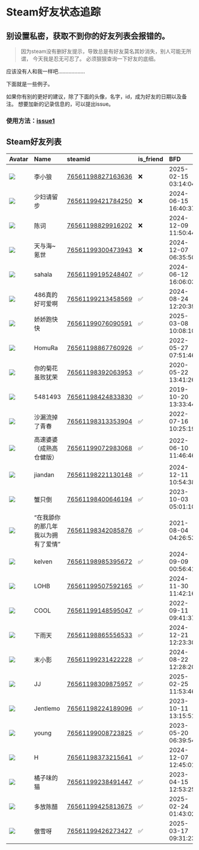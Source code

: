 # Steam好友状态追踪
## 别设置私密，获取不到你的好友列表会报错的。

> 因为steam没有删好友提示，导致总是有好友莫名其妙消失，别人可能无所谓，
> 今天我是忍无可忍了。 必须狠狠查询一下好友的底细。

应该没有人和我一样吧………………

下面就是一些例子。

如果你有别的更好的建议，除了下面的头像，名字，id，成为好友的日期以及备注。 想要加新的记录信息的，可以提出issue。

### 使用方法：[issue1](https://github.com/systemannounce/SteamFriends/issues/1)


## Steam好友列表
| Avatar                                                                            | Name                | steamid                                                                     | is_friend   | BFD                 | removed_time        | Remark   |
|:----------------------------------------------------------------------------------|:--------------------|:----------------------------------------------------------------------------|:------------|:--------------------|:--------------------|:---------|
| ![](https://avatars.steamstatic.com/205d40ba481ef4a69ef0bad0706507d4abc07612.jpg) | 李小狼                 | [76561198827163636](https://steamcommunity.com/profiles/76561198827163636/) | ❌           | 2025-02-15 03:14:04 | 2025-03-20 09:19:16 |          |
| ![](https://avatars.steamstatic.com/53f0b9266bb33fead29956dff728d94c6dc62247.jpg) | 少妇请留步               | [76561199421784250](https://steamcommunity.com/profiles/76561199421784250/) | ❌           | 2024-06-15 16:40:37 | 2025-02-07 09:15:15 |          |
| ![](https://avatars.steamstatic.com/f2eca8d585fdc2d0d5e7abd8c22437506a89642c.jpg) | 陈词                  | [76561198829916202](https://steamcommunity.com/profiles/76561198829916202/) | ❌           | 2024-12-09 11:50:44 | 2025-01-06 09:19:04 |          |
| ![](https://avatars.steamstatic.com/148ff422f2245ab66abfeabf3f7506861d6b703b.jpg) | 天与海~氪世              | [76561199300473943](https://steamcommunity.com/profiles/76561199300473943/) | ❌           | 2024-12-07 06:35:50 | 2024-12-14 12:05:08 |          |
| ![](https://avatars.steamstatic.com/fc5d8974fd3b0cd4519d382edd70e89172d6da5b.jpg) | sahala              | [76561199195248407](https://steamcommunity.com/profiles/76561199195248407/) | ✅           | 2024-06-12 16:06:03 |                     |          |
| ![](https://avatars.steamstatic.com/0cec35fa92f149bab73b20cf61eee79cfb5011e1.jpg) | 486真的好可爱啊           | [76561199213458569](https://steamcommunity.com/profiles/76561199213458569/) | ✅           | 2024-08-24 12:20:39 |                     |          |
| ![](https://avatars.steamstatic.com/dc0b8eb6e3277bd48eab415cea9e3c8acbc2f852.jpg) | 娇娇跑快快               | [76561199076090591](https://steamcommunity.com/profiles/76561199076090591/) | ✅           | 2025-03-08 10:08:10 |                     |          |
| ![](https://avatars.steamstatic.com/6bfb390fe392759982959a426c848bb9048b71bd.jpg) | HomuRa              | [76561198867760926](https://steamcommunity.com/profiles/76561198867760926/) | ✅           | 2022-05-27 07:51:46 |                     |          |
| ![](https://avatars.steamstatic.com/f01e65ca4617790a765b4f16ef517473494bcfb8.jpg) | 你的菊花虽败犹荣            | [76561198392063953](https://steamcommunity.com/profiles/76561198392063953/) | ✅           | 2020-05-22 13:41:26 |                     |          |
| ![](https://avatars.steamstatic.com/1e37b8db85151598849ff8ee06d54c572c9fa088.jpg) | 5481493             | [76561198424833830](https://steamcommunity.com/profiles/76561198424833830/) | ✅           | 2019-10-20 13:33:44 |                     |          |
| ![](https://avatars.steamstatic.com/76c2c57990ae1af551df7337b66debf3946cccbc.jpg) | 沙漏流掉了青春             | [76561198313353904](https://steamcommunity.com/profiles/76561198313353904/) | ✅           | 2022-07-16 10:25:19 |                     |          |
| ![](https://avatars.steamstatic.com/b1894d672324bfcf25f1505d8a143b2c894fdd95.jpg) | 高速婆婆（成熟高仓健版）        | [76561199072983068](https://steamcommunity.com/profiles/76561199072983068/) | ✅           | 2022-06-10 11:46:46 |                     |          |
| ![](https://avatars.steamstatic.com/a41301d4b9e1d39dda8f88f1c057b74f846482c7.jpg) | jiandan             | [76561198221130148](https://steamcommunity.com/profiles/76561198221130148/) | ✅           | 2024-12-11 10:54:38 |                     |          |
| ![](https://avatars.steamstatic.com/6379f53a42e4c28828715ed28c1355257dfb2f85.jpg) | 蟹只倒                 | [76561198400646194](https://steamcommunity.com/profiles/76561198400646194/) | ✅           | 2023-10-03 05:01:10 |                     |          |
| ![](https://avatars.steamstatic.com/22f4c7f858a9efdb050261dbe679075c57566a0d.jpg) | “在我舔你的那几年 我以为拥有了爱情” | [76561198342085876](https://steamcommunity.com/profiles/76561198342085876/) | ✅           | 2021-08-04 04:26:53 |                     |          |
| ![](https://avatars.steamstatic.com/fc5d8974fd3b0cd4519d382edd70e89172d6da5b.jpg) | kelven              | [76561198985395672](https://steamcommunity.com/profiles/76561198985395672/) | ✅           | 2024-09-09 00:56:41 |                     |          |
| ![](https://avatars.steamstatic.com/bd9e1a23e5d73241c87132abdab72c28a4036923.jpg) | LOHB                | [76561199507592165](https://steamcommunity.com/profiles/76561199507592165/) | ✅           | 2024-11-30 11:42:16 |                     |          |
| ![](https://avatars.steamstatic.com/e12364c4ae2c2193b160179eb8ca473e8044bb0d.jpg) | COOL                | [76561199148595047](https://steamcommunity.com/profiles/76561199148595047/) | ✅           | 2022-09-11 09:41:37 |                     |          |
| ![](https://avatars.steamstatic.com/752eb38c3b0bc6f74708ec2c3d44d00bda41edde.jpg) | 下雨天                 | [76561198865556533](https://steamcommunity.com/profiles/76561198865556533/) | ✅           | 2024-12-21 12:23:30 |                     |          |
| ![](https://avatars.steamstatic.com/00393605aa60184a64cc94ab11c43a1f905619eb.jpg) | 末小影                 | [76561199231422228](https://steamcommunity.com/profiles/76561199231422228/) | ✅           | 2024-08-22 12:28:20 |                     |          |
| ![](https://avatars.steamstatic.com/f4f2fc58620a769dfcc51defda89ed5cb8fa7d75.jpg) | JJ                  | [76561198309875957](https://steamcommunity.com/profiles/76561198309875957/) | ✅           | 2025-02-25 11:53:46 |                     |          |
| ![](https://avatars.steamstatic.com/8a81cfa4ce560771466430489b7895627f3cf095.jpg) | Jentlemo            | [76561198224189096](https://steamcommunity.com/profiles/76561198224189096/) | ✅           | 2023-10-11 13:15:51 |                     |          |
| ![](https://avatars.steamstatic.com/5ef3c41c5b85d1140900d2718ec53cacfe0f63f9.jpg) | young               | [76561199008723825](https://steamcommunity.com/profiles/76561199008723825/) | ✅           | 2023-05-20 06:39:54 |                     |          |
| ![](https://avatars.steamstatic.com/19c1d28a635d361cb798593e806d01261dcebfd1.jpg) | H                   | [76561198373215641](https://steamcommunity.com/profiles/76561198373215641/) | ✅           | 2024-12-07 12:45:01 |                     |          |
| ![](https://avatars.steamstatic.com/298bfd3d9c838baf8a47c8c4e2f7329013a4937d.jpg) | 橘子味的猫               | [76561199238491447](https://steamcommunity.com/profiles/76561199238491447/) | ✅           | 2023-04-15 12:53:25 |                     |          |
| ![](https://avatars.steamstatic.com/fef49e7fa7e1997310d705b2a6158ff8dc1cdfeb.jpg) | 多放陈醋                | [76561199425813675](https://steamcommunity.com/profiles/76561199425813675/) | ✅           | 2025-02-24 01:43:02 |                     |          |
| ![](https://avatars.steamstatic.com/b903981420cdcc4eb7f46b8b93902703ce4ae557.jpg) | 傲雪呀                 | [76561199426273427](https://steamcommunity.com/profiles/76561199426273427/) | ✅           | 2025-03-17 09:31:23 |                     |          |